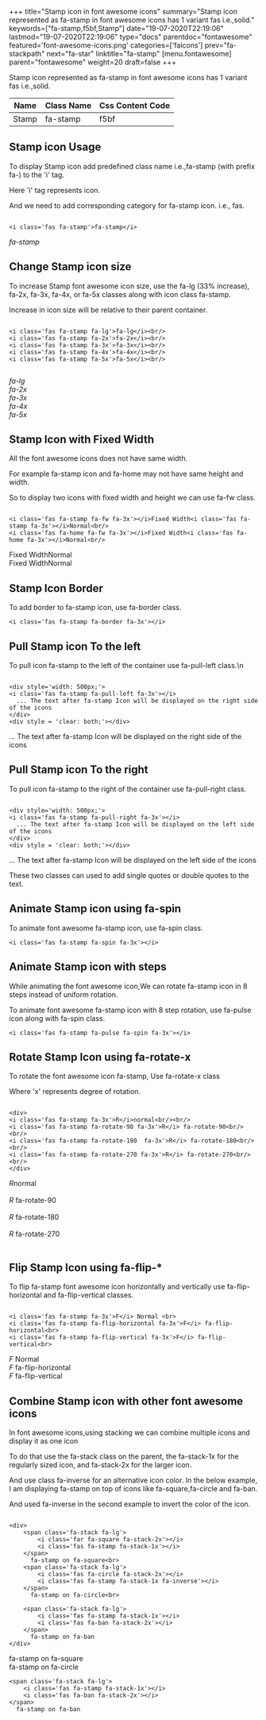+++
title="Stamp icon in font awesome icons"
summary="Stamp icon represented as fa-stamp in font awesome icons has 1 variant fas i.e.,solid."
keywords=["fa-stamp,f5bf,Stamp"]
date="19-07-2020T22:19:06"
lastmod="19-07-2020T22:19:06"
type="docs"
parentdoc="fontawesome"
featured='font-awesome-icons.png'
categories=['faicons']
prev="fa-stackpath"
next="fa-star"
linktitle="fa-stamp"
[menu.fontawesome]
parent="fontawesome"
weight=20
draft=false
+++


Stamp icon represented as fa-stamp in font awesome icons has 1 variant fas i.e.,solid.

<div class='table-responsive'><table class='table'><thead><tr><th>Name</th><th>Class Name</th><th>Css Content Code</th></tr></thead><tbody><tr><td>Stamp</td><td>fa-stamp</td><td>f5bf</td></tr></tbody></table></div>



## Stamp icon Usage

To display Stamp icon add predefined class name i.e.,fa-stamp (with prefix fa-) to the 'i' tag.

Here 'i' tag represents icon.

And we need to add corresponding category for fa-stamp icon. i.e., fas.


```

<i class='fas fa-stamp'>fa-stamp</i>
```

<i class='fas fa-stamp'>fa-stamp</i>




## Change Stamp icon size
To increase Stamp font awesome icon size, use the fa-lg (33% increase), fa-2x, fa-3x, fa-4x, or fa-5x classes along with icon class fa-stamp.

Increase in icon size will be relative to their parent container. 

```

<i class='fas fa-stamp fa-lg'>fa-lg</i><br/>
<i class='fas fa-stamp fa-2x'>fa-2x</i><br/>
<i class='fas fa-stamp fa-3x'>fa-3x</i><br/>
<i class='fas fa-stamp fa-4x'>fa-4x</i><br/>
<i class='fas fa-stamp fa-5x'>fa-5x</i><br/>
            
```

<i class='fas fa-stamp fa-lg'>fa-lg</i><br/>
<i class='fas fa-stamp fa-2x'>fa-2x</i><br/>
<i class='fas fa-stamp fa-3x'>fa-3x</i><br/>
<i class='fas fa-stamp fa-4x'>fa-4x</i><br/>
<i class='fas fa-stamp fa-5x'>fa-5x</i><br/>
            



## Stamp Icon with Fixed Width 

All the font awesome icons does not have same width.

For example fa-stamp icon and fa-home may not have same height and width.

So to display two icons with fixed width and height we can use fa-fw class.


```

<i class='fas fa-stamp fa-fw fa-3x'></i>Fixed Width<i class='fas fa-stamp fa-3x'></i>Normal<br/>
<i class='fas fa-home fa-fw fa-3x'></i>Fixed Width<i class='fas fa-home fa-3x'></i>Normal<br/>
```

<i class='fas fa-stamp fa-fw fa-3x'></i>Fixed Width<i class='fas fa-stamp fa-3x'></i>Normal<br/>
<i class='fas fa-home fa-fw fa-3x'></i>Fixed Width<i class='fas fa-home fa-3x'></i>Normal<br/>



## Stamp Icon Border 

To add border to fa-stamp icon, use fa-border class.


```
<i class='fas fa-stamp fa-border fa-3x'></i>

```
<i class='fas fa-stamp fa-border fa-3x'></i>





## Pull Stamp icon To the left

To pull icon fa-stamp to the left of the container use fa-pull-left class.\n

```

<div style='width: 500px;'>
<i class='fas fa-stamp fa-pull-left fa-3x'></i>
  ... The text after fa-stamp Icon will be displayed on the right side of the icons
</div>
<div style = 'clear: both;'></div>
```

<div style='width: 500px;'>
<i class='fas fa-stamp fa-pull-left fa-3x'></i>
  ... The text after fa-stamp Icon will be displayed on the right side of the icons
</div>
<div style = 'clear: both;'></div>




## Pull Stamp icon To the right
To pull icon fa-stamp to the right of the container use fa-pull-right class.

```

<div style='width: 500px;'>
<i class='fas fa-stamp fa-pull-right fa-3x'></i>
  ... The text after fa-stamp Icon will be displayed on the left side of the icons
</div>
<div style = 'clear: both;'></div>
```

<div style='width: 500px;'>
<i class='fas fa-stamp fa-pull-right fa-3x'></i>
  ... The text after fa-stamp Icon will be displayed on the left side of the icons
</div>
<div style = 'clear: both;'></div>

These two classes can used to add single quotes or double quotes to the text.


## Animate Stamp icon using fa-spin
To animate font awesome fa-stamp icon, use fa-spin class.

```
<i class='fas fa-stamp fa-spin fa-3x'></i>
```
<i class='fas fa-stamp fa-spin fa-3x'></i>




## Animate Stamp icon with steps
While animating the font awesome icon,We can rotate fa-stamp icon in 8 steps instead of uniform rotation.

To animate font awesome fa-stamp icon with 8 step rotation, use fa-pulse icon along with fa-spin class.


```
<i class='fas fa-stamp fa-pulse fa-spin fa-3x'></i>

```
<i class='fas fa-stamp fa-pulse fa-spin fa-3x'></i>





## Rotate Stamp Icon using fa-rotate-x
To rotate the font awesome icon fa-stamp, Use fa-rotate-x class

Where 'x' represents degree of rotation.


```

<div>
<i class='fas fa-stamp fa-3x'>R</i>normal<br/><br/>
<i class='fas fa-stamp fa-rotate-90 fa-3x'>R</i> fa-rotate-90<br/><br/> 
<i class='fas fa-stamp fa-rotate-180  fa-3x'>R</i> fa-rotate-180<br/><br/> 
<i class='fas fa-stamp fa-rotate-270 fa-3x'>R</i> fa-rotate-270<br/><br/>
</div>
```

<div>
<i class='fas fa-stamp fa-3x'>R</i>normal<br/><br/>
<i class='fas fa-stamp fa-rotate-90 fa-3x'>R</i> fa-rotate-90<br/><br/> 
<i class='fas fa-stamp fa-rotate-180  fa-3x'>R</i> fa-rotate-180<br/><br/> 
<i class='fas fa-stamp fa-rotate-270 fa-3x'>R</i> fa-rotate-270<br/><br/>
</div>




## Flip Stamp Icon using fa-flip-*
To flip fa-stamp font awesome icon horizontally and vertically use fa-flip-horizontal and fa-flip-vertical classes. 

```

<i class='fas fa-stamp fa-3x'>F</i> Normal <br>
<i class='fas fa-stamp fa-flip-horizontal fa-3x'>F</i> fa-flip-horizontal<br>
<i class='fas fa-stamp fa-flip-vertical fa-3x'>F</i> fa-flip-vertical<br>
```

<i class='fas fa-stamp fa-3x'>F</i> Normal <br>
<i class='fas fa-stamp fa-flip-horizontal fa-3x'>F</i> fa-flip-horizontal<br>
<i class='fas fa-stamp fa-flip-vertical fa-3x'>F</i> fa-flip-vertical<br>




## Combine Stamp icon with other font awesome icons
In font awesome icons,using stacking we can combine multiple icons and display it as one icon 

To do that use the fa-stack class on the parent, the fa-stack-1x for the regularly sized icon, and fa-stack-2x for the larger icon.

And use class fa-inverse for an alternative icon color. 
In the below example, I am displaying fa-stamp on top of icons like fa-square,fa-circle and fa-ban.

And used fa-inverse in the second example to invert the color of the icon.

```

<div>
    <span class='fa-stack fa-lg'>
        <i class='far fa-square fa-stack-2x'></i>
        <i class='fas fa-stamp fa-stack-1x'></i>
    </span>
      fa-stamp on fa-square<br>
    <span class='fa-stack fa-lg'>
        <i class='fas fa-circle fa-stack-2x'></i>
        <i class='fas fa-stamp fa-stack-1x fa-inverse'></i>
    </span>
      fa-stamp on fa-circle<br>

    <span class='fa-stack fa-lg'>
        <i class='fas fa-stamp fa-stack-1x'></i>
        <i class='fas fa-ban fa-stack-2x'></i>
    </span>
      fa-stamp on fa-ban
</div>
```

<div>
    <span class='fa-stack fa-lg'>
        <i class='far fa-square fa-stack-2x'></i>
        <i class='fas fa-stamp fa-stack-1x'></i>
    </span>
      fa-stamp on fa-square<br>
    <span class='fa-stack fa-lg'>
        <i class='fas fa-circle fa-stack-2x'></i>
        <i class='fas fa-stamp fa-stack-1x fa-inverse'></i>
    </span>
      fa-stamp on fa-circle<br>

    <span class='fa-stack fa-lg'>
        <i class='fas fa-stamp fa-stack-1x'></i>
        <i class='fas fa-ban fa-stack-2x'></i>
    </span>
      fa-stamp on fa-ban
</div>






